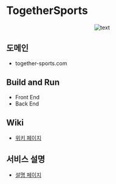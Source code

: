 # TogetherSports

<p align="center">
  <img src="https://user-images.githubusercontent.com/79268661/173773231-73cfbcef-a662-4877-878b-3f65fb8319c8.png" alt="text" width="number" />
</p>




## 도메인
- together-sports.com

## Build and Run
- Front End
- Back End

## Wiki
- [위키 페이지](https://github.com/Cha-Young-Ho/TogetherSports/wiki)

## 서비스 설명
- [설명 페이지](https://candied-literature-ad0.notion.site/Together-Sports-fa0476b057034596bc276438e8198e77)
